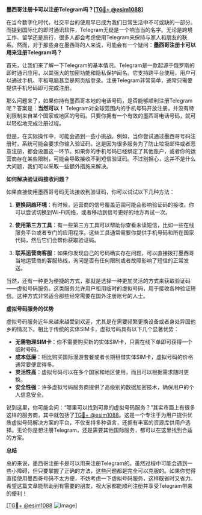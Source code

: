 **墨西哥注册卡可以注册Telegram吗？[[TG💪+ @esim1088](https://t.me/s/esim1088)]**

在当今数字化时代，社交平台的使用早已成为我们日常生活中不可或缺的一部分。而提到国际化的即时通讯软件，Telegram无疑是一个响当当的名字。无论是跨境工作、留学还是旅行，很多人都会考虑使用Telegram来保持与家人和朋友的联系。然而，对于那些身在墨西哥的人来说，可能会有一个疑问：**墨西哥注册卡可以用来注册Telegram吗？**

首先，让我们来了解一下Telegram的基本情况。Telegram是一款起源于俄罗斯的即时通讯应用，以其强大的加密功能和隐私保护闻名。它支持跨平台使用，用户可以通过手机、平板电脑甚至是网页版登录。注册Telegram非常简单，通常只需要提供手机号码即可完成注册。

那么问题来了，如果你持有墨西哥本地的电话号码，是否能够顺利注册Telegram呢？答案是：**当然可以！** Telegram对全球范围内的手机号码开放注册，并没有特别限制来自某个国家或地区的号码。只要你拥有一个有效的墨西哥电话号码，就可以轻松地完成注册过程。

但是，在实际操作中，可能会遇到一些小挑战。例如，当你尝试通过墨西哥号码注册时，系统可能会要求你输入验证码。这是因为很多服务为了防止垃圾邮件或者恶意注册，都会设置这一环节。如果你的手机号码已经绑定了其他账户，或者你的运营商存在某些限制，可能会导致接收不到短信验证码。不过别担心，这并不是什么大问题，我们可以采取一些额外措施来解决。

**如何解决验证码接收问题？**

如果直接使用墨西哥号码无法接收到验证码，你可以试试以下几种方法：

1. **更换网络环境**：有时候，运营商的信号覆盖范围可能会影响验证码的接收。你可以尝试切换到Wi-Fi网络，或者移动到信号更好的地方再试一次。

2. **使用第三方工具**：有一些第三方工具可以帮助你查看未读短信，比如一些在线服务平台或者专门的应用程序。这些工具通常需要你提供手机号码和所在国家代码，然后它们会帮你获取验证码。

3. **联系运营商客服**：如果你发现自己的号码确实存在问题，可以直接拨打墨西哥当地运营商的客服热线，询问是否有任何限制或者故障影响了短信的正常发送。

当然，还有一种更为便捷的方式，那就是选择一种更加灵活的方式来获取验证码——虚拟号码服务。这类服务允许用户租用临时的虚拟号码，用于接收各种验证短信。这种方式非常适合那些经常需要在国外注册账号的人士。

**虚拟号码服务的优势**

虚拟号码服务近年来越来越受到欢迎，尤其是在需要频繁更换设备或者身处异国他乡的情况下。相比于传统的实体SIM卡，虚拟号码具有以下几个显著优势：

- **无需物理SIM卡**：你不需要购买新的实体SIM卡，只需在线下单即可获得一个临时号码。
- **成本低廉**：相比购买国际漫游套餐或者长期租借实体SIM卡，虚拟号码的价格通常要便宜得多。
- **灵活性高**：虚拟号码可以在多个国家和地区使用，而且可以根据需求随时更换。
- **安全性强**：许多虚拟号码服务商提供了高级别的数据加密技术，确保用户的个人信息安全。

说到这里，你可能会问：“哪里可以找到可靠的虚拟号码服务？”其实市面上有很多这样的服务商，其中就包括了[TG💪+ @esim1088](https://t.me/s/esim1088)。这是一个专注于为用户提供优质虚拟号码解决方案的平台，不仅支持多种语言，还拥有丰富的资源库供用户选择。无论你是想注册Telegram，还是需要其他国际服务，都可以在这里找到合适的方案。

**总结**

总的来说，墨西哥注册卡是可以用来注册Telegram的。虽然过程中可能会遇到一些小障碍，但只要掌握了正确的方法，这些问题都是完全可以克服的。如果你觉得直接使用墨西哥号码不太方便，不妨考虑一下虚拟号码服务，这样既省时又省力。希望这篇文章能帮助到有需要的朋友，祝大家都能顺利注册并享受Telegram带来的便利！

[[TG💪+ @esim1088](https://t.me/s/esim1088) ![Image](https://i.postimg.cc/4NQfJmqS/Snipaste-2025-05-13-00-14-12.png)]